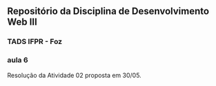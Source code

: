 ## Repositório da Disciplina de Desenvolvimento Web III
### TADS IFPR - Foz

### aula 6
Resolução da Atividade 02 proposta em 30/05.
